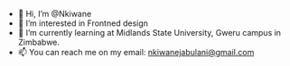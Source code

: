 - 👋 Hi, I’m @Nkiwane
- 👀 I’m interested in Frontned design
- 🌱 I’m currently learning at Midlands State University, Gweru campus in Zimbabwe.
- 📫 You can reach me on my email: nkiwanejabulani@gmail.com

<!---
Nkiwane/Nkiwane is a ✨ special ✨ repository because its `README.md` (this file) appears on your GitHub profile.
You can click the Preview link to take a look at your changes.
--->
